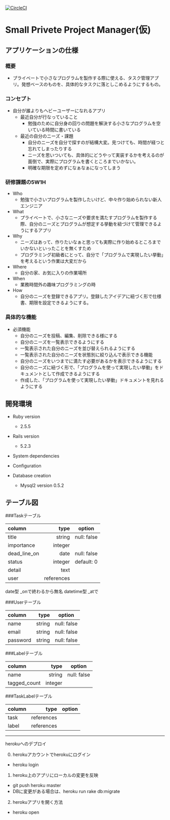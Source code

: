 [![CircleCI](https://circleci.com/gh/yumayo14/el-training/tree/master.svg?style=svg)](https://circleci.com/gh/yumayo14/el-training/tree/master)

# Small Privete Project Manager(仮)

## アプリケーションの仕様

### 概要
  - プライベートで小さなプログラムを製作する際に使える、タスク管理アプリ。発想ベースのものを、具体的なタスクに落としこめるようにするもの。
 
### コンセプト
  - 自分が誰よりもヘビーユーザーになれるアプリ
    - 最近自分が行なっていること
      - 勉強のために自分身の回りの問題を解決する小さなプログラムを空いている時間に書いている
    - 最近の自分のニーズ・課題
      - 自分のニーズを自分で探すのが結構大変。見つけても、時間が経つと忘れてしまったりする
      - ニーズを思いついても、具体的にどうやって実装するかを考えるのが面倒で、実際にプログラムを書くところまでいかない。
      - 明確な期限を定めずになぁなぁになってしまう

### 研修課題の5W1H
- Who
  - 勉強で小さいプログラムを製作したいけど、中々作り始められない新人エンジニア
- What
  - プライベートで、小さなニーズや要求を満たすプログラムを製作する際、自分のニーズとプログラムが想定する挙動を紐づけて管理できるようにするアプリ
- Why
  - ニーズはあって、作りたいなぁと思っても実際に作り始めるところまでいかないといったことを無くすため
  - プログラミング初級者にとって、自分で「プログラムで実現したい挙動」を考えるという作業は大変だから
- Where
  - 自分の家、お気に入りの作業場所
- When
  - 業務時間外の趣味プログラミングの時
- How
  - 自分のニーズを登録できるアプリ。登録したアイデアに紐づく形で仕様書、期限を設定できるようにする。
  
### 具体的な機能
- 必須機能
  - 自分のニーズを投稿、編集、削除できる様にする
  - 自分のニーズを一覧表示できるようにする
  - 一覧表示された自分のニーズを並び替えられるようにする
  - 一覧表示された自分のニーズを状態別に絞り込んで表示できる機能
  - 自分のニーズをいつまでに満たす必要があるかを表示できるようにする
  - 自分のニーズに紐づく形で、「プログラムを使って実現したい挙動」をドキュメントとして作成できるようにする
  - 作成した、「プログラムを使って実現したい挙動」ドキュメントを見れるようにする

## 開発環境

* Ruby version
  - 2.5.5

* Rails version
  - 5.2.3
* System dependencies

* Configuration

* Database creation
  - Mysql2 version 0.5.2

## テーブル図

###Taskテーブル

|   column   |    type     |   option     |
|:-----------|------------:|:------------:|
| title      | string      | null: false  |
| importance | integer     |              |
|dead_line_on| date        | null: false  |
| status     | integer     | default: 0   |
| detail     | text        |              |
| user       | references  |              |

date型 _onで終わるから無名
datetime型  _atで

###Userテーブル

|   column   |    type     |   option     |
|:-----------|------------:|:------------:|
| name       | string      | null: false  |
| email      | string      | null: false  |
| password   | string      | null: false  |

###Labelテーブル

|   column   |    type     |   option     |
|:-----------|------------:|:------------:|
| name       | string      | null: false  |
|tagged_count| integer     |              |

###TaskLabelテーブル

|   column   |    type     |   option     |
|:-----------|------------:|:------------:|
| task       | references  |              |
| label      | references  |              |


------------------------------------------------------------------------------------------------------------------------------

herokuへのデプロイ

0. herokuアカウントでherokuにログイン
 - heroku login

1. heroku上のアプリにローカルの変更を反映
 - git push heroku master
 - DBに変更がある場合は、heroku run rake db:migrate

2. herokuアプリを開く方法
 - heroku open
